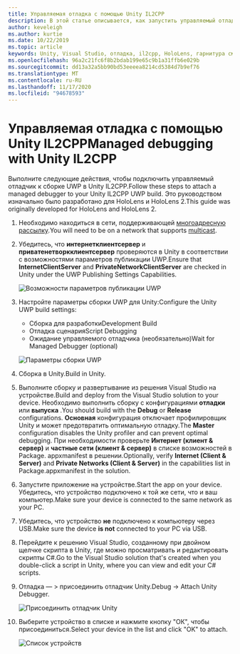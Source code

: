 ```yaml
---
title: Управляемая отладка с помощью Unity IL2CPP
description: В этой статье описывается, как запустить управляемый отладчик в проекте UWP для Unity IL2CPP.
author: keveleigh
ms.author: kurtie
ms.date: 10/22/2019
ms.topic: article
keywords: Unity, Visual Studio, отладка, il2cpp, HoloLens, гарнитура смешанной реальности, гарнитура Windows Mixed Reality, гарнитура виртуальной реальности, UWP
ms.openlocfilehash: 96a2c21fc6f8b2bdab199e65c9b1a31ffb6e029b
ms.sourcegitcommit: dd13a32a5bb90bd53eeeea8214cd5384d7b9ef76
ms.translationtype: MT
ms.contentlocale: ru-RU
ms.lasthandoff: 11/17/2020
ms.locfileid: "94678593"
---
```

# <a name="managed-debugging-with-unity-il2cpp"></a><span data-ttu-id="baca9-104">Управляемая отладка с помощью Unity IL2CPP</span><span class="sxs-lookup"><span data-stu-id="baca9-104">Managed debugging with Unity IL2CPP</span></span>

<span data-ttu-id="baca9-105">Выполните следующие действия, чтобы подключить управляемый отладчик к сборке UWP в Unity IL2CPP.</span><span class="sxs-lookup"><span data-stu-id="baca9-105">Follow these steps to attach a managed debugger to your Unity IL2CPP UWP build.</span></span> <span data-ttu-id="baca9-106">Это руководством изначально было разработано для HoloLens и HoloLens 2.</span><span class="sxs-lookup"><span data-stu-id="baca9-106">This guide was originally developed for HoloLens and HoloLens 2.</span></span>

1. <span data-ttu-id="baca9-107">Необходимо находиться в сети, поддерживающей [многоадресную рассылку](https://en.wikipedia.org/wiki/Multicast).</span><span class="sxs-lookup"><span data-stu-id="baca9-107">You will need to be on a network that supports [multicast](https://en.wikipedia.org/wiki/Multicast).</span></span>
1. <span data-ttu-id="baca9-108">Убедитесь, что **интернетклиентсервер** и **приватенетворкклиентсервер** проверяются в Unity в соответствии с возможностями параметров публикации UWP.</span><span class="sxs-lookup"><span data-stu-id="baca9-108">Ensure that **InternetClientServer** and **PrivateNetworkClientServer** are checked in Unity under the UWP Publishing Settings Capabilities.</span></span>

    ![Возможности параметров публикации UWP](images/il2cpp-debugging-capabilities.png)

1. <span data-ttu-id="baca9-110">Настройте параметры сборки UWP для Unity:</span><span class="sxs-lookup"><span data-stu-id="baca9-110">Configure the Unity UWP build settings:</span></span>
    - <span data-ttu-id="baca9-111">Сборка для разработки</span><span class="sxs-lookup"><span data-stu-id="baca9-111">Development Build</span></span>
    - <span data-ttu-id="baca9-112">Отладка сценария</span><span class="sxs-lookup"><span data-stu-id="baca9-112">Script Debugging</span></span>
    - <span data-ttu-id="baca9-113">Ожидание управляемого отладчика (необязательно)</span><span class="sxs-lookup"><span data-stu-id="baca9-113">Wait for Managed Debugger (optional)</span></span>

    ![Параметры сборки UWP](images/il2cpp-debugging-build.png)

1. <span data-ttu-id="baca9-115">Сборка в Unity.</span><span class="sxs-lookup"><span data-stu-id="baca9-115">Build in Unity.</span></span>
1. <span data-ttu-id="baca9-116">Выполните сборку и развертывание из решения Visual Studio на устройстве.</span><span class="sxs-lookup"><span data-stu-id="baca9-116">Build and deploy from the Visual Studio solution to your device.</span></span> <span data-ttu-id="baca9-117">Необходимо выполнить сборку с конфигурациями **отладки** или **выпуска** .</span><span class="sxs-lookup"><span data-stu-id="baca9-117">You should build with the **Debug** or **Release** configurations.</span></span> <span data-ttu-id="baca9-118">**Основная** конфигурация отключает профилировщик Unity и может предотвратить оптимальную отладку.</span><span class="sxs-lookup"><span data-stu-id="baca9-118">The **Master** configuration disables the Unity profiler and can prevent optimal debugging.</span></span> <span data-ttu-id="baca9-119">При необходимости проверьте **Интернет (клиент & сервер)** и **частные сети (клиент & сервер)** в списке возможностей в Package. appxmanifest в решении.</span><span class="sxs-lookup"><span data-stu-id="baca9-119">Optionally, verify **Internet (Client & Server)** and **Private Networks (Client & Server)** in the capabilities list in Package.appxmanifest in the solution.</span></span>
1. <span data-ttu-id="baca9-120">Запустите приложение на устройстве.</span><span class="sxs-lookup"><span data-stu-id="baca9-120">Start the app on your device.</span></span> <span data-ttu-id="baca9-121">Убедитесь, что устройство подключено к той же сети, что и ваш компьютер.</span><span class="sxs-lookup"><span data-stu-id="baca9-121">Make sure your device is connected to the same network as your PC.</span></span>
1. <span data-ttu-id="baca9-122">Убедитесь, что устройство **не** подключено к компьютеру через USB.</span><span class="sxs-lookup"><span data-stu-id="baca9-122">Make sure the device **is not** connected to your PC via USB.</span></span>
1. <span data-ttu-id="baca9-123">Перейдите к решению Visual Studio, созданному при двойном щелчке скрипта в Unity, где можно просматривать и редактировать скрипты C#.</span><span class="sxs-lookup"><span data-stu-id="baca9-123">Go to the Visual Studio solution that's created when you double-click a script in Unity, where you can view and edit your C# scripts.</span></span>
1. <span data-ttu-id="baca9-124">Отладка — > присоединить отладчик Unity.</span><span class="sxs-lookup"><span data-stu-id="baca9-124">Debug -> Attach Unity Debugger.</span></span>

    ![Присоединить отладчик Unity](images/il2cpp-debugging-attach.png)

1. <span data-ttu-id="baca9-126">Выберите устройство в списке и нажмите кнопку "ОК", чтобы присоединиться.</span><span class="sxs-lookup"><span data-stu-id="baca9-126">Select your device in the list and click "OK" to attach.</span></span>

    ![Список устройств](images/il2cpp-debugging-machines.png)
